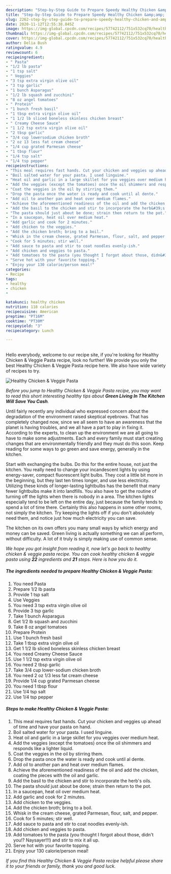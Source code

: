 ```yaml
---
description: "Step-by-Step Guide to Prepare Speedy Healthy Chicken &amp;amp; Veggie Pasta"
title: "Step-by-Step Guide to Prepare Speedy Healthy Chicken &amp;amp; Veggie Pasta"
slug: 2262-step-by-step-guide-to-prepare-speedy-healthy-chicken-and-amp-veggie-pasta
date: 2020-11-12T12:55:38.845Z
image: https://img-global.cpcdn.com/recipes/57742112/751x532cq70/healthy-chicken-veggie-pasta-recipe-main-photo.jpg
thumbnail: https://img-global.cpcdn.com/recipes/57742112/751x532cq70/healthy-chicken-veggie-pasta-recipe-main-photo.jpg
cover: https://img-global.cpcdn.com/recipes/57742112/751x532cq70/healthy-chicken-veggie-pasta-recipe-main-photo.jpg
author: Delia Bush
ratingvalue: 4.9
reviewcount: 6
recipeingredient:
- " Pasta"
- "1/2 lb pasta"
- "1 tsp salt"
- " Veggies"
- "3 tsp extra virgin olive oil"
- "3 tsp garlic"
- "1 bunch Asparagus"
- "1/2 lb squash and zucchini"
- "8 oz angel tomatoes"
- " Protein"
- "1 bunch fresh basil"
- "1 tbsp extra virgin olive oil"
- "1 1/2 lb sliced boneless skinless chicken breast"
- " Creamy Cheese Sauce"
- "1 1/2 tsp extra virgin olive oil"
- "2 tbsp garlic"
- "3/4 cup lowersodium chicken broth"
- "2 oz 13 less fat cream cheese"
- "1/4 cup grated Parmesan cheese"
- "1 tbsp flour"
- "1/4 tsp salt"
- "1/4 tsp pepper"
recipeinstructions:
- "This meal requires fast hands. Cut your chicken and veggies up ahead of time and have your pasta on hand."
- "Boil salted water for your pasta. I used linguine."
- "Heat oil and garlic in a large skillet for you veggies over medium heat."
- "Add the veggies (except the tomatoes) once the oil shimmers and responds like a lighter liquid."
- "Coat the veggies in the oil by stirring them."
- "Drop the pasta once the water is ready and cook until al dente."
- "Add oil to another pan and heat over medium flames."
- "Achieve the aforementioned readiness of the oil and add the chicken, coating the pieces with the oil and garlic."
- "Add the basil to the chicken and stir to incorporate the herb&#39;s oils."
- "The pasta should just about be done; strain then return to the pot."
- "In a saucepan, heat oil over medium heat."
- "Add garlic and cook for 2 minutes."
- "Add chicken to the veggies."
- "Add the chicken broth; bring to a boil."
- "Whisk in the cream cheese, grated Parmesan, flour, salt, and pepper."
- "Cook for 5 minutes; stir well."
- "Add sauce to pasta and stir to coat noodles evenly-ish."
- "Add chicken and veggies to pasta."
- "Add tomatoes to the pasta (you thought I forgot about those, didn&#39;t you!? Naysayer!!!) and stir to mix it all up."
- "Serve hot with your favorite topping."
- "Enjoy your 130 calorie/person meal!"
categories:
- Recipe
tags:
- healthy
- chicken
- 

katakunci: healthy chicken  
nutrition: 118 calories
recipecuisine: American
preptime: "PT16M"
cooktime: "PT30M"
recipeyield: "3"
recipecategory: Lunch

---
```

<br>
Hello everybody, welcome to our recipe site, if you're looking for Healthy Chicken &amp; Veggie Pasta recipe, look no further! We provide you only the best Healthy Chicken &amp; Veggie Pasta recipe here. We also have wide variety of recipes to try.
<br>


![Healthy Chicken &amp; Veggie Pasta](https://img-global.cpcdn.com/recipes/57742112/751x532cq70/healthy-chicken-veggie-pasta-recipe-main-photo.jpg)

<i>Before you jump to Healthy Chicken &amp; Veggie Pasta recipe, you may want to read this short interesting healthy tips about 
<strong>Green Living In The Kitchen Will Save You Cash</strong>.</i>
</br>

Until fairly recently any individual who expressed concern about the degradation of the environment raised skeptical eyebrows. That has completely changed now, since we all seem to have an awareness that the planet is having troubles, and we all have a part to play in fixing it. According to the experts, to clean up the environment we are all going to have to make some adjustments. Each and every family must start creating changes that are environmentally friendly and they must do this soon. Keep reading for some ways to go green and save energy, generally in the kitchen.

Start with exchanging the bulbs. Do this for the entire house, not just the kitchen. You really need to change your incandescent lights by using energy-saver, compact fluorescent light bulbs. They cost a little bit more in the beginning, but they last ten times longer, and use less electricity. Utilizing these kinds of longer-lasting lightbulbs has the benefit that many fewer lightbulbs make it into landfills. You also have to get the routine of turning off the lights when there is nobody in a area. The kitchen lights especially tend to be left on the entire day, just because the family tends to spend a lot of time there. Certainly this also happens in some other rooms, not simply the kitchen. Try keeping the lights off if you don't absolutely need them, and notice just how much electricity you can save.

The kitchen on its own offers you many small ways by which energy and money can be saved. Green living is actually something we can all perform, without difficulty. A lot of it truly is simply making use of common sense.


<i>We hope you got insight from reading it, now let's go back to healthy chicken &amp; veggie pasta recipe. You can cook healthy chicken &amp; veggie pasta using <strong>22</strong> ingredients and <strong>21</strong> steps. Here is how you do it.
</i>

##### The ingredients needed to prepare Healthy Chicken &amp; Veggie Pasta:

1. You need  Pasta
1. Prepare 1/2 lb pasta
1. Provide 1 tsp salt
1. Use  Veggies
1. You need 3 tsp extra virgin olive oil
1. Provide 3 tsp garlic
1. Take 1 bunch Asparagus
1. Get 1/2 lb squash and zucchini
1. Take 8 oz angel tomatoes
1. Prepare  Protein
1. Use 1 bunch fresh basil
1. Take 1 tbsp extra virgin olive oil
1. Get 1 1/2 lb sliced boneless skinless chicken breast
1. You need  Creamy Cheese Sauce
1. Use 1 1/2 tsp extra virgin olive oil
1. You need 2 tbsp garlic
1. Take 3/4 cup lower-sodium chicken broth
1. You need 2 oz 1/3 less fat cream cheese
1. Provide 1/4 cup grated Parmesan cheese
1. You need 1 tbsp flour
1. Use 1/4 tsp salt
1. Use 1/4 tsp pepper


##### Steps to make Healthy Chicken &amp; Veggie Pasta:

1. This meal requires fast hands. Cut your chicken and veggies up ahead of time and have your pasta on hand.
1. Boil salted water for your pasta. I used linguine.
1. Heat oil and garlic in a large skillet for you veggies over medium heat.
1. Add the veggies (except the tomatoes) once the oil shimmers and responds like a lighter liquid.
1. Coat the veggies in the oil by stirring them.
1. Drop the pasta once the water is ready and cook until al dente.
1. Add oil to another pan and heat over medium flames.
1. Achieve the aforementioned readiness of the oil and add the chicken, coating the pieces with the oil and garlic.
1. Add the basil to the chicken and stir to incorporate the herb&#39;s oils.
1. The pasta should just about be done; strain then return to the pot.
1. In a saucepan, heat oil over medium heat.
1. Add garlic and cook for 2 minutes.
1. Add chicken to the veggies.
1. Add the chicken broth; bring to a boil.
1. Whisk in the cream cheese, grated Parmesan, flour, salt, and pepper.
1. Cook for 5 minutes; stir well.
1. Add sauce to pasta and stir to coat noodles evenly-ish.
1. Add chicken and veggies to pasta.
1. Add tomatoes to the pasta (you thought I forgot about those, didn&#39;t you!? Naysayer!!!) and stir to mix it all up.
1. Serve hot with your favorite topping.
1. Enjoy your 130 calorie/person meal!


<i>If you find this Healthy Chicken &amp; Veggie Pasta recipe helpful please share it to your friends or family, thank you and good luck.</i>
